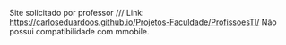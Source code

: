 Site solicitado por professor /// Link: https://carloseduardoos.github.io/Projetos-Faculdade/ProfissoesTI/
Não possui compatibilidade com mmobile.
